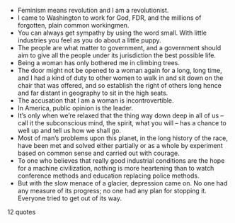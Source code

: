  - Feminism means revolution and I am a revolutionist.
 - I came to Washington to work for God, FDR, and the millions of forgotten, plain common workingmen.
 - You can always get sympathy by using the word small. With little industries you feel as you do about a little puppy.
 - The people are what matter to government, and a government should aim to give all the people under its jurisdiction the best possible life.
 - Being a woman has only bothered me in climbing trees.
 - The door might not be opened to a woman again for a long, long time, and I had a kind of duty to other women to walk in and sit down on the chair that was offered, and so establish the right of others long hence and far distant in geography to sit in the high seats.
 - The accusation that I am a woman is incontrovertible.
 - In America, public opinion is the leader.
 - It’s only when we’re relaxed that the thing way down deep in all of us – call it the subconscious mind, the spirit, what you will – has a chance to well up and tell us how we shall go.
 - Most of man’s problems upon this planet, in the long history of the race, have been met and solved either partially or as a whole by experiment based on common sense and carried out with courage.
 - To one who believes that really good industrial conditions are the hope for a machine civilization, nothing is more heartening than to watch conference methods and education replacing police methods.
 - But with the slow menace of a glacier, depression came on. No one had any measure of its progress; no one had any plan for stopping it. Everyone tried to get out of its way.

12 quotes